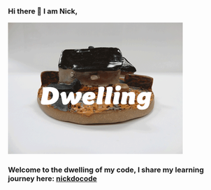 ### Hi there 👋 I am Nick,

![dwelling](home.gif "Dwelling")


### Welcome to the dwelling of my code, I share my learning journey here: [nickdocode](https://nickdocode.com/)

<!-- YOUTUBE:START -->
<!-- YOUTUBE:END -->

